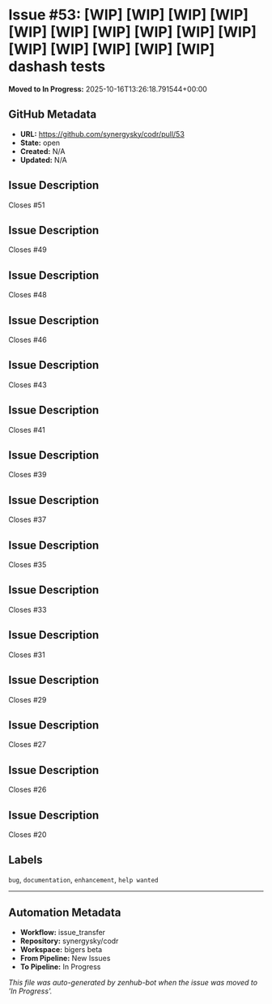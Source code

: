 # Issue #53: [WIP] [WIP] [WIP] [WIP] [WIP] [WIP] [WIP] [WIP] [WIP] [WIP] [WIP] [WIP] [WIP] [WIP] [WIP] dashash tests

**Moved to In Progress:** 2025-10-16T13:26:18.791544+00:00

## GitHub Metadata

- **URL:** https://github.com/synergysky/codr/pull/53
- **State:** open
- **Created:** N/A
- **Updated:** N/A

## Issue Description

Closes #51

## Issue Description
Closes #49

## Issue Description
Closes #48

## Issue Description
Closes #46

## Issue Description
Closes #43

## Issue Description
Closes #41

## Issue Description
Closes #39

## Issue Description
Closes #37

## Issue Description
Closes #35

## Issue Description
Closes #33

## Issue Description
Closes #31

## Issue Description
Closes #29

## Issue Description
Closes #27

## Issue Description
Closes #26

## Issue Description
Closes #20

## Labels
`bug`, `documentation`, `enhancement`, `help wanted`
















---

## Automation Metadata

- **Workflow:** issue_transfer
- **Repository:** synergysky/codr
- **Workspace:** bigers beta
- **From Pipeline:** New Issues
- **To Pipeline:** In Progress

*This file was auto-generated by zenhub-bot when the issue was moved to 'In Progress'.*